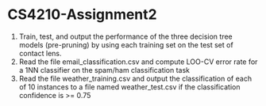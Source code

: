 ﻿# CS4210-Assignment2
1) Train, test, and output the performance of the three decision tree models (pre-pruning) by using each training set on the test set of contact lens.
2) Read the file email_classification.csv and compute LOO-CV error rate for a 1NN classifier on the spam/ham classification task
3) Read the file weather_training.csv and output the classification of each of 10 instances to a file named weather_test.csv if the classification confidence is >= 0.75
